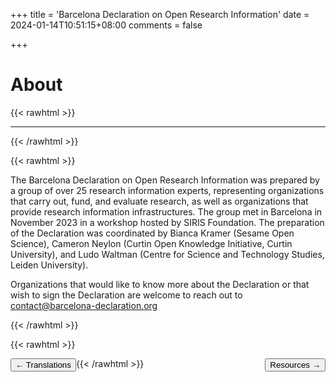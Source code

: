 +++
title = 'Barcelona Declaration on Open Research Information'
date = 2024-01-14T10:51:15+08:00
comments = false

+++

# About
{{< rawhtml >}}
<hr class="small">
{{< /rawhtml >}}

{{< rawhtml >}}
<div class="well about">
<p>
The Barcelona Declaration on Open Research Information was prepared by a group of over 25 research information experts, representing organizations that carry out, fund, and evaluate research, as well as organizations that provide research information infrastructures. The group met in Barcelona in November 2023 in a workshop hosted by SIRIS Foundation. The preparation of the Declaration was coordinated by Bianca Kramer (Sesame Open Science), Cameron Neylon (Curtin Open Knowledge Initiative, Curtin University), and Ludo Waltman (Centre for Science and Technology Studies, Leiden University). 
</p>
<p>
Organizations that would like to know more about the Declaration or that wish to sign the Declaration are welcome to reach out to
<a href="mailto:contact@barcelona-declaration.org" title="contact@barcelona-declaration.org">contact@barcelona-declaration.org</a>
</p>
</div>
{{< /rawhtml >}}

{{< rawhtml >}}

<button style="float:left" onclick="document.location='/translations'">&larr; Translations</button> 

<button style="float:right" onclick="document.location='/resources'">Resources &rarr;</button> 

{{< /rawhtml >}}